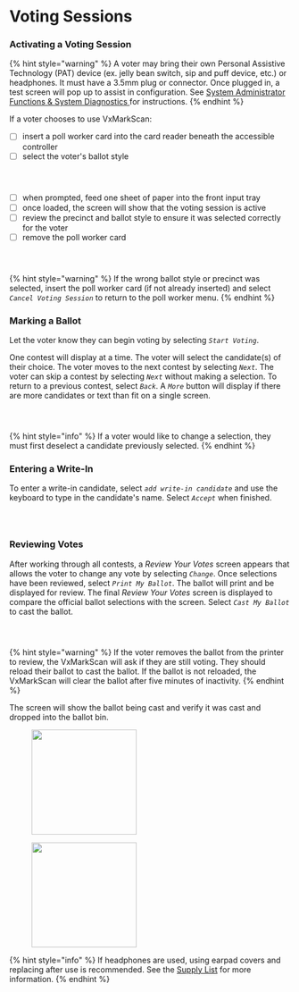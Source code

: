 # Voting Sessions

### Activating a Voting Session

{% hint style="warning" %}
A voter may bring their own Personal Assistive Technology (PAT) device (ex. jelly bean switch, sip and puff device, etc.) or headphones. It must have a 3.5mm plug or connector. Once plugged in, a test screen will pop up to assist in configuration. See [System Administrator Functions & System Diagnostics ](../vxmarkscan/diagnostics.md)for instructions.
{% endhint %}

If a voter chooses to use VxMarkScan:

* [ ] insert a poll worker card into the card reader beneath the accessible controller
* [ ] select the voter's ballot style

<div><figure><img src="../.gitbook/assets/vxmark-poll-worker-insert-card.png" alt=""><figcaption></figcaption></figure> <figure><img src="../.gitbook/assets/vxmark-poll-worker.png" alt=""><figcaption></figcaption></figure> <figure><img src="../.gitbook/assets/vxmark-poll-worker-select-ballot-style.png" alt=""><figcaption></figcaption></figure></div>

* [ ] when prompted, feed one sheet of paper into the front input tray
* [ ] once loaded, the screen will show that the voting session is active
* [ ] review the precinct and ballot style to ensure it was selected correctly for the voter
* [ ] remove the poll worker card

<div><figure><img src="../.gitbook/assets/Screenshot-VxMarkScan-2025-09-09T053003.489Z.png" alt=""><figcaption></figcaption></figure> <figure><img src="../.gitbook/assets/Screenshot-VxMarkScan-2025-09-09T053017.619Z.png" alt=""><figcaption></figcaption></figure> <figure><img src="../.gitbook/assets/Screenshot-VxMarkScan-2025-09-09T052531.678Z.png" alt=""><figcaption></figcaption></figure></div>

{% hint style="warning" %}
If the wrong ballot style or precinct was selected, insert the poll worker card (if not already inserted) and select _`Cancel Voting Session`_ to return to the poll worker menu.
{% endhint %}

### Marking a Ballot

Let the voter know they can begin voting by selecting _`Start Voting`_.

One contest will display at a time. The voter will select the candidate(s) of their choice. The voter moves to the next contest by selecting _`Next`_. The voter can skip a contest by selecting _`Next`_ without making a selection. To return to a previous contest, select _`Back`_. A _`More`_ button will display if there are more candidates or text than fit on a single screen.

<div><figure><img src="../.gitbook/assets/mk-voting-start.png" alt=""><figcaption></figcaption></figure> <figure><img src="../.gitbook/assets/mk-contest-unselected-2 copy.png" alt=""><figcaption></figcaption></figure> <figure><img src="../.gitbook/assets/contest-selected-2.png" alt=""><figcaption></figcaption></figure></div>

{% hint style="info" %}
If a voter would like to change a selection, they must first deselect a candidate previously selected.
{% endhint %}

### Entering a Write-In

To enter a write-in candidate, select _`add write-in candidate`_ and use the keyboard to type in the candidate's name. Select _`Accept`_ when finished.

<div><figure><img src="../.gitbook/assets/mk-contest-unselected-2 copy 2.png" alt=""><figcaption></figcaption></figure> <figure><img src="../.gitbook/assets/mk-input-write-in-2.png" alt=""><figcaption></figcaption></figure> <figure><img src="../.gitbook/assets/mk-write-in-selected.png" alt=""><figcaption></figcaption></figure></div>

### Reviewing Votes

After working through all contests, a _Review Your Votes_ screen appears that allows the voter to change any vote by selecting _`Change`_. Once selections have been reviewed, select _`Print My Ballot`_. The ballot will print and be displayed for review. The final _Review Your Votes_ screen is displayed to compare the official ballot selections with the screen. Select _`Cast My Ballot`_ to cast the ballot.

<div><figure><img src="../.gitbook/assets/mk-review-votes.png" alt=""><figcaption></figcaption></figure> <figure><img src="../.gitbook/assets/printing-official.png" alt=""><figcaption></figcaption></figure> <figure><img src="../.gitbook/assets/mk-review-votes-printed.png" alt=""><figcaption></figcaption></figure></div>

{% hint style="warning" %}
If the voter removes the ballot from the printer to review, the VxMarkScan will ask if they are still voting. They should reload their ballot to cast the ballot. If the ballot is not reloaded, the VxMarkScan will clear the ballot after five minutes of inactivity.
{% endhint %}

The screen will show the ballot being cast and verify it was cast and dropped into the ballot bin.

<div><figure><img src="../.gitbook/assets/casting-ballot (1).png" alt="" width="188"><figcaption></figcaption></figure> <figure><img src="../.gitbook/assets/ballot-cast.png" alt="" width="188"><figcaption></figcaption></figure></div>

{% hint style="info" %}
If headphones are used, using earpad covers and replacing after use is recommended. See the [Supply List](../miscellaneous/supply-list.md) for more information.
{% endhint %}

